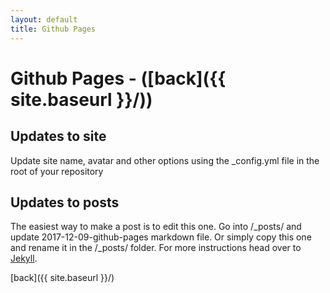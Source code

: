 ```yaml
---
layout: default
title: Github Pages
---
```


# Github Pages  - ([back]({{ site.baseurl }}/))

## Updates to site
Update site name, avatar and other options using the _config.yml file in the root of your repository

## Updates to posts
The easiest way to make a post is to edit this one. Go into /_posts/ and update 2017-12-09-github-pages markdown file. Or simply copy this one and rename it in the /_posts/ folder. For more instructions head over to [Jekyll](https://jekyllrb.com/docs/github-pages/).

[back]({{ site.baseurl }}/)
